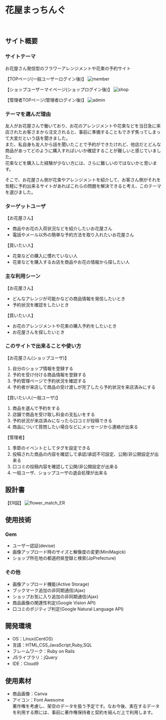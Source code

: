 # 花屋まっちんぐ
​
## サイト概要
### サイトテーマ
お花屋さん発信型のフラワーアレンジメントや花束の予約サイト  

【TOPページ(一般ユーザーログイン後)】
![member](https://github.com/plant0322/flower_match/assets/159232279/0f09c467-9a13-465f-91c8-5f10ced0dacf)

【ショップユーザーマイページ(ショップログイン後)】
![shop](https://github.com/plant0322/flower_match/assets/159232279/a10f64e7-f483-46e0-9954-e3dbf9df27a8)

【管理者TOPページ(管理者ログイン後)】
![admin](https://github.com/plant0322/flower_match/assets/159232279/b50f0525-b00a-4e8c-afa1-7a91430b654d)

### テーマを選んだ理由
友人がお花屋さんで働いており、お花のアレンジメントや花束などを当日急に来店されたお客さまから注文されると、事前に準備することもできず焦ってしまって大変だという話を聞きました。  
また、私自身も友人から話を聞いたことで予約ができたけれど、他店だとどんな商品があってどのように購入すればいいか確認することが難しいと感じていました。  
花束などを購入した経験が少ない方には、さらに難しいのではないかと思います。

そこで、お花屋さん側が花束やアレンジメントを紹介して、お客さん側がそれを気軽に予約出来るサイトがあればこれらの問題を解決できると考え、このテーマを選びました。
​
### ターゲットユーザ
【お花屋さん】
- 商品やお花の入荷状況などを紹介したいお花屋さん
- 電話やメール以外の簡単な予約方法を取り入れたいお花屋さん

【買いたい人】
- 花束などの購入に慣れていない人
- 花束などを購入するお店を商品やお花の情報から探したい人
​
### 主な利用シーン
【お花屋さん】
- どんなアレンジが可能かなどの商品情報を発信したいとき
- 予約状況を確認をしたいとき

【買いたい人】
- お花のアレンジメントや花束の購入予約をしたいとき
- お花屋さんを探したいとき
​
### このサイトで出来ることや使い方
【お花屋さん(ショップユーザ)】
1. 自分のショップ情報を登録する
2. 予約を受け付ける商品情報を登録する
3. 予約管理ページで予約状況を確認する
4. 予約者が来店して商品の受け渡しが完了したら予約状況を来店済みにする

【買いたい人(一般ユーザ)】
1. 商品を選んで予約をする
2. 店舗で商品を受け取し料金の支払いをする
3. 予約状況が来店済みになったら口コミが投稿できる
4. 商品について質問したい場合などにメッセージから連絡が出来る

【管理者】
1. 季節のイベントとしてタグを設定できる
2. 投稿された商品の内容を確認して承認/承認不可設定、公開/非公開設定が出来る
3. 口コミの投稿内容を確認して公開/非公開設定が出来る
4. 一般ユーザ、ショップユーザの退会処理が出来る

## 設計書
【ER図】
![flower_match_ER](https://github.com/plant0322/flower_match/assets/159232279/aeb23804-3217-4859-9897-9eba393a823b)
​
## 使用技術

### Gem
- ユーザー認証(devise)
- 画像アップロード時のサイズと解像度の変更(MiniMagick)
- ショップ所在地の都道府県登録と検索(JpPrefecture)

### その他
- 画像アップロード機能(Active Storage)
- ブックマーク追加の非同期通信(Ajax)
- ショップお気に入り追加の非同期通信(Ajax)
- 商品画像の関連性判定(Google Vision API)
- 口コミのポジティブ判定(Google Natural Language API)

## 開発環境
- OS：Linux(CentOS)
- 言語：HTML,CSS,JavaScript,Ruby,SQL
- フレームワーク：Ruby on Rails
- JSライブラリ：jQuery
- IDE：Cloud9
​
## 使用素材

- 商品画像：Canva
- アイコン：Font Awesome  
著作権を考慮し、架空のデータを扱う予定です。なお今後、実在するデータを利用する際には、事前に著作権保持者と契約を結んだ上で利用します。
